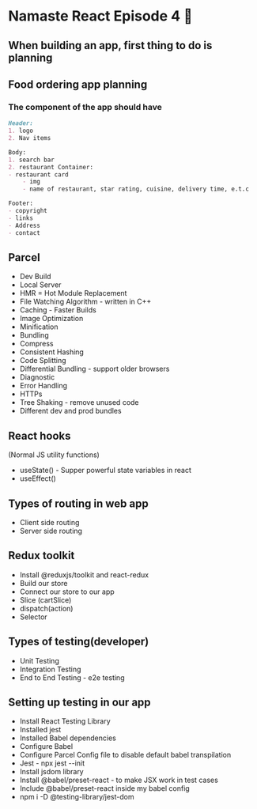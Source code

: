 # Namaste React Episode 4 🚀

## When building an app, first thing to do is planning

## Food ordering app planning

### The component of the app should have

``` markdown
Header:
1. logo
2. Nav items

Body:
1. search bar
2. restaurant Container:
- restaurant card
    - img
    - name of restaurant, star rating, cuisine, delivery time, e.t.c

Footer:
- copyright
- links
- Address
- contact

```

## Parcel

- Dev Build
- Local Server
- HMR = Hot Module Replacement
- File Watching Algorithm - written in C++
- Caching - Faster Builds
- Image Optimization
- Minification
- Bundling
- Compress
- Consistent Hashing
- Code Splitting
- Differential Bundling - support older browsers
- Diagnostic
- Error Handling
- HTTPs
- Tree Shaking - remove unused code
- Different dev and prod bundles

## React hooks

(Normal JS utility functions)

- useState() - Supper powerful state variables in react
- useEffect()

## Types of routing in web app

- Client side routing
- Server side routing

## Redux toolkit

- Install @reduxjs/toolkit and react-redux
- Build our store
- Connect our store to our app
- Slice (cartSlice)
- dispatch(action)
- Selector

## Types of testing(developer)

- Unit Testing
- Integration Testing
- End to End Testing - e2e testing

## Setting up testing in our app

- Install React Testing Library
- Installed jest
- Installed Babel dependencies
- Configure Babel
- Configure Parcel Config file to disable default babel transpilation
- Jest - npx jest --init
- Install jsdom library
- Install @babel/preset-react - to make JSX work in test cases
- Include @babel/preset-react inside my babel config
- npm i -D @testing-library/jest-dom
